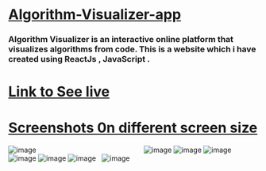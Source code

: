 # [Algorithm-Visualizer-app](https://alorithm-visualizer.netlify.app/)
### Algorithm Visualizer is an interactive online platform that visualizes algorithms from code. This is a website which i have created using ReactJs , JavaScript .
# [Link to See live](https://alorithm-visualizer.netlify.app/)
# [Screenshots 0n different screen size](https://alorithm-visualizer.netlify.app/)
![image](https://user-images.githubusercontent.com/96313339/175776156-dbbad9c8-60f4-49ba-8c63-e0050a45aff1.png)   &nbsp; &nbsp; &nbsp; &nbsp; &nbsp; &nbsp; &nbsp; &nbsp; &nbsp; &nbsp; &nbsp; &nbsp; &nbsp; &nbsp; &nbsp; &nbsp; &nbsp; &nbsp; &nbsp; &nbsp; &nbsp; &nbsp; &nbsp; &nbsp; &nbsp; &nbsp; &nbsp;
![image](https://user-images.githubusercontent.com/96313339/175776002-f6267a40-b08c-45bc-bac4-8bb4b0ad4cb9.png)
![image](https://user-images.githubusercontent.com/96313339/175775147-aadfcb99-0fba-4be6-a4db-49db2390ca4b.png)
![image](https://user-images.githubusercontent.com/96313339/175775833-358cc6e6-d339-4439-bdf1-01aab95d91f9.png)
![image](https://user-images.githubusercontent.com/96313339/175775864-93c63dd8-21fb-4e5f-8905-901f71f4589c.png)
![image](https://user-images.githubusercontent.com/96313339/175776051-5d8c9ee6-abec-4a22-8dc9-730019045ec9.png)
![image](https://user-images.githubusercontent.com/96313339/175776089-c9e0edc6-7615-47d0-ab68-84b05d3d75dc.png) &nbsp; 
![image](https://user-images.githubusercontent.com/96313339/175776304-6b1dcc99-01ce-43ec-8db2-3f00026e5009.png)
